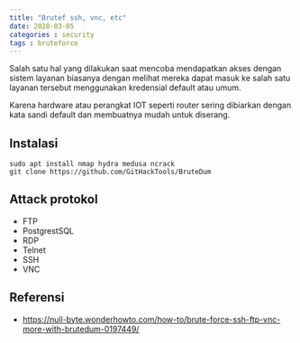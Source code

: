 ```yaml
---
title: "Brutef ssh, vnc, etc"
date: 2020-03-05
categories : security
tags : bruteforce
---
```


Salah satu hal yang dilakukan saat mencoba mendapatkan akses dengan sistem layanan biasanya dengan melihat mereka dapat masuk ke salah satu layanan tersebut menggunakan kredensial default atau umum. 

Karena hardware atau perangkat IOT seperti router sering dibiarkan dengan kata sandi default dan membuatnya mudah untuk diserang.

## Instalasi

    sudo apt install nmap hydra medusa ncrack
    git clone https://github.com/GitHackTools/BruteDum

## Attack protokol

* FTP
* PostgrestSQL
* RDP
* Telnet
* SSH
* VNC

## Referensi

* https://null-byte.wonderhowto.com/how-to/brute-force-ssh-ftp-vnc-more-with-brutedum-0197449/